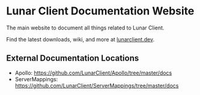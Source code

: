 # Lunar Client Documentation Website

The main website to document all things related to Lunar Client.

Find the latest downloads, wiki, and more at [lunarclient.dev](https://lunarclient.dev/).

## External Documentation Locations

- Apollo: https://github.com/LunarClient/Apollo/tree/master/docs
- ServerMappings: https://github.com/LunarClient/ServerMappings/tree/master/docs